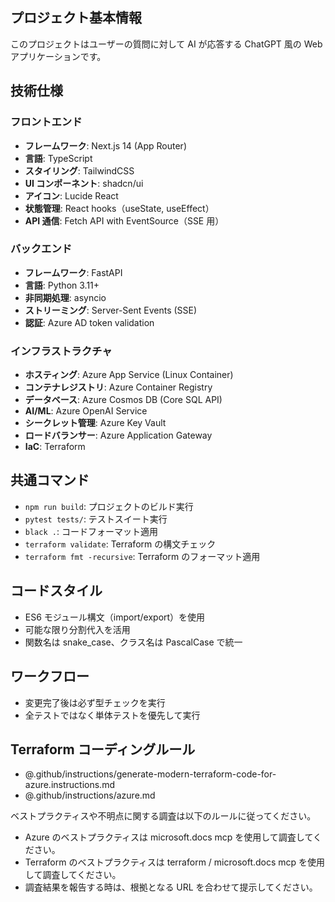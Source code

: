 ## プロジェクト基本情報

このプロジェクトはユーザーの質問に対して AI が応答する ChatGPT 風の Web アプリケーションです。

## 技術仕様

### フロントエンド

- **フレームワーク**: Next.js 14 (App Router)
- **言語**: TypeScript
- **スタイリング**: TailwindCSS
- **UI コンポーネント**: shadcn/ui
- **アイコン**: Lucide React
- **状態管理**: React hooks（useState, useEffect）
- **API 通信**: Fetch API with EventSource（SSE 用）

### バックエンド

- **フレームワーク**: FastAPI
- **言語**: Python 3.11+
- **非同期処理**: asyncio
- **ストリーミング**: Server-Sent Events (SSE)
- **認証**: Azure AD token validation

### インフラストラクチャ

- **ホスティング**: Azure App Service (Linux Container)
- **コンテナレジストリ**: Azure Container Registry
- **データベース**: Azure Cosmos DB (Core SQL API)
- **AI/ML**: Azure OpenAI Service
- **シークレット管理**: Azure Key Vault
- **ロードバランサー**: Azure Application Gateway
- **IaC**: Terraform

## 共通コマンド

- `npm run build`: プロジェクトのビルド実行
- `pytest tests/`: テストスイート実行
- `black .`: コードフォーマット適用
- `terraform validate`: Terraform の構文チェック
- `terraform fmt -recursive`: Terraform のフォーマット適用

## コードスタイル

- ES6 モジュール構文（import/export）を使用
- 可能な限り分割代入を活用
- 関数名は snake_case、クラス名は PascalCase で統一

## ワークフロー

- 変更完了後は必ず型チェックを実行
- 全テストではなく単体テストを優先して実行

## Terraform コーディングルール

- @.github/instructions/generate-modern-terraform-code-for-azure.instructions.md
- @.github/instructions/azure.md

ベストプラクティスや不明点に関する調査は以下のルールに従ってください。

- Azure のベストプラクティスは microsoft.docs mcp を使用して調査してください。
- Terraform のベストプラクティスは terraform / microsoft.docs mcp を使用して調査してください。
- 調査結果を報告する時は、根拠となる URL を合わせて提示してください。
